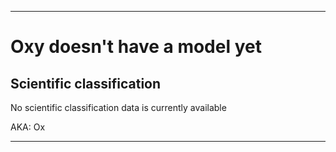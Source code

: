 
***

# Oxy doesn't have a model yet

## Scientific classification

No scientific classification data is currently available

AKA: Ox

***
